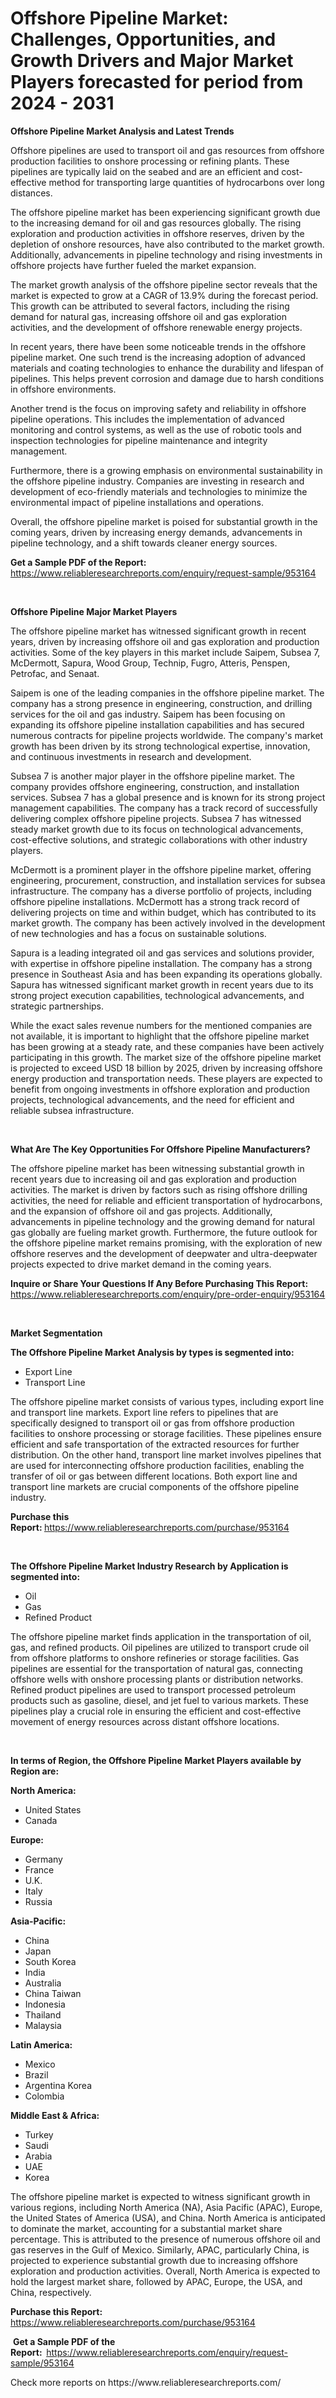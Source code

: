 <p><h1>Offshore Pipeline Market: Challenges, Opportunities, and Growth Drivers and Major Market Players forecasted for period from 2024 - 2031</h1></p><p><strong>Offshore Pipeline Market Analysis and Latest Trends</strong></p>
<p><p>Offshore pipelines are used to transport oil and gas resources from offshore production facilities to onshore processing or refining plants. These pipelines are typically laid on the seabed and are an efficient and cost-effective method for transporting large quantities of hydrocarbons over long distances.</p><p>The offshore pipeline market has been experiencing significant growth due to the increasing demand for oil and gas resources globally. The rising exploration and production activities in offshore reserves, driven by the depletion of onshore resources, have also contributed to the market growth. Additionally, advancements in pipeline technology and rising investments in offshore projects have further fueled the market expansion.</p><p>The market growth analysis of the offshore pipeline sector reveals that the market is expected to grow at a CAGR of 13.9% during the forecast period. This growth can be attributed to several factors, including the rising demand for natural gas, increasing offshore oil and gas exploration activities, and the development of offshore renewable energy projects.</p><p>In recent years, there have been some noticeable trends in the offshore pipeline market. One such trend is the increasing adoption of advanced materials and coating technologies to enhance the durability and lifespan of pipelines. This helps prevent corrosion and damage due to harsh conditions in offshore environments.</p><p>Another trend is the focus on improving safety and reliability in offshore pipeline operations. This includes the implementation of advanced monitoring and control systems, as well as the use of robotic tools and inspection technologies for pipeline maintenance and integrity management.</p><p>Furthermore, there is a growing emphasis on environmental sustainability in the offshore pipeline industry. Companies are investing in research and development of eco-friendly materials and technologies to minimize the environmental impact of pipeline installations and operations.</p><p>Overall, the offshore pipeline market is poised for substantial growth in the coming years, driven by increasing energy demands, advancements in pipeline technology, and a shift towards cleaner energy sources.</p></p>
<p><strong>Get a Sample PDF of the Report:&nbsp;</strong> <a href="https://www.reliableresearchreports.com/enquiry/request-sample/953164">https://www.reliableresearchreports.com/enquiry/request-sample/953164</a></p>
<p>&nbsp;</p>
<p><strong>Offshore Pipeline Major Market Players</strong></p>
<p><p>The offshore pipeline market has witnessed significant growth in recent years, driven by increasing offshore oil and gas exploration and production activities. Some of the key players in this market include Saipem, Subsea 7, McDermott, Sapura, Wood Group, Technip, Fugro, Atteris, Penspen, Petrofac, and Senaat. </p><p>Saipem is one of the leading companies in the offshore pipeline market. The company has a strong presence in engineering, construction, and drilling services for the oil and gas industry. Saipem has been focusing on expanding its offshore pipeline installation capabilities and has secured numerous contracts for pipeline projects worldwide. The company's market growth has been driven by its strong technological expertise, innovation, and continuous investments in research and development. </p><p>Subsea 7 is another major player in the offshore pipeline market. The company provides offshore engineering, construction, and installation services. Subsea 7 has a global presence and is known for its strong project management capabilities. The company has a track record of successfully delivering complex offshore pipeline projects. Subsea 7 has witnessed steady market growth due to its focus on technological advancements, cost-effective solutions, and strategic collaborations with other industry players. </p><p>McDermott is a prominent player in the offshore pipeline market, offering engineering, procurement, construction, and installation services for subsea infrastructure. The company has a diverse portfolio of projects, including offshore pipeline installations. McDermott has a strong track record of delivering projects on time and within budget, which has contributed to its market growth. The company has been actively involved in the development of new technologies and has a focus on sustainable solutions.</p><p>Sapura is a leading integrated oil and gas services and solutions provider, with expertise in offshore pipeline installation. The company has a strong presence in Southeast Asia and has been expanding its operations globally. Sapura has witnessed significant market growth in recent years due to its strong project execution capabilities, technological advancements, and strategic partnerships.</p><p>While the exact sales revenue numbers for the mentioned companies are not available, it is important to highlight that the offshore pipeline market has been growing at a steady rate, and these companies have been actively participating in this growth. The market size of the offshore pipeline market is projected to exceed USD 18 billion by 2025, driven by increasing offshore energy production and transportation needs. These players are expected to benefit from ongoing investments in offshore exploration and production projects, technological advancements, and the need for efficient and reliable subsea infrastructure.</p></p>
<p>&nbsp;</p>
<p><strong>What Are The Key Opportunities For Offshore Pipeline Manufacturers?</strong></p>
<p><p>The offshore pipeline market has been witnessing substantial growth in recent years due to increasing oil and gas exploration and production activities. The market is driven by factors such as rising offshore drilling activities, the need for reliable and efficient transportation of hydrocarbons, and the expansion of offshore oil and gas projects. Additionally, advancements in pipeline technology and the growing demand for natural gas globally are fueling market growth. Furthermore, the future outlook for the offshore pipeline market remains promising, with the exploration of new offshore reserves and the development of deepwater and ultra-deepwater projects expected to drive market demand in the coming years.</p></p>
<p><strong>Inquire or Share Your Questions If Any Before Purchasing This Report:</strong> <a href="https://www.reliableresearchreports.com/enquiry/pre-order-enquiry/953164">https://www.reliableresearchreports.com/enquiry/pre-order-enquiry/953164</a></p>
<p>&nbsp;</p>
<p><strong>Market Segmentation</strong></p>
<p><strong>The Offshore Pipeline Market Analysis by types is segmented into:</strong></p>
<p><ul><li>Export Line</li><li>Transport Line</li></ul></p>
<p><p>The offshore pipeline market consists of various types, including export line and transport line markets. Export line refers to pipelines that are specifically designed to transport oil or gas from offshore production facilities to onshore processing or storage facilities. These pipelines ensure efficient and safe transportation of the extracted resources for further distribution. On the other hand, transport line market involves pipelines that are used for interconnecting offshore production facilities, enabling the transfer of oil or gas between different locations. Both export line and transport line markets are crucial components of the offshore pipeline industry.</p></p>
<p><strong>Purchase this Report:&nbsp;</strong><a href="https://www.reliableresearchreports.com/purchase/953164">https://www.reliableresearchreports.com/purchase/953164</a></p>
<p>&nbsp;</p>
<p><strong>The Offshore Pipeline Market Industry Research by Application is segmented into:</strong></p>
<p><ul><li>Oil</li><li>Gas</li><li>Refined Product</li></ul></p>
<p><p>The offshore pipeline market finds application in the transportation of oil, gas, and refined products. Oil pipelines are utilized to transport crude oil from offshore platforms to onshore refineries or storage facilities. Gas pipelines are essential for the transportation of natural gas, connecting offshore wells with onshore processing plants or distribution networks. Refined product pipelines are used to transport processed petroleum products such as gasoline, diesel, and jet fuel to various markets. These pipelines play a crucial role in ensuring the efficient and cost-effective movement of energy resources across distant offshore locations.</p></p>
<p>&nbsp;</p>
<p><strong>In terms of Region, the Offshore Pipeline Market Players available by Region are:</strong></p>
<p>
    <p> <strong> North America: </strong>
        <ul>
            <li>United States</li>
            <li>Canada</li>
        </ul>
        </p> 
    <p> <strong> Europe: </strong>
        <ul>
            <li>Germany</li>
            <li>France</li>
            <li>U.K.</li>
            <li>Italy</li>
            <li>Russia</li>
        </ul>
        </p> 
    <p> <strong> Asia-Pacific: </strong>
        <ul>
            <li>China</li>
            <li>Japan</li>
            <li>South Korea</li>
            <li>India</li>
            <li>Australia</li>
            <li>China Taiwan</li>
            <li>Indonesia</li>
            <li>Thailand</li>
            <li>Malaysia</li>
        </ul>
        </p> 
    <p> <strong> Latin America: </strong>
        <ul>
            <li>Mexico</li>
            <li>Brazil</li>
            <li>Argentina Korea</li>
            <li>Colombia</li>
        </ul>
        </p> 
    <p> <strong> Middle East & Africa: </strong>
        <ul>
            <li>Turkey</li>
            <li>Saudi</li>
            <li>Arabia</li>
            <li>UAE</li>
            <li>Korea</li>
        </ul>
    </p>
    </p>
<p><p>The offshore pipeline market is expected to witness significant growth in various regions, including North America (NA), Asia Pacific (APAC), Europe, the United States of America (USA), and China. North America is anticipated to dominate the market, accounting for a substantial market share percentage. This is attributed to the presence of numerous offshore oil and gas reserves in the Gulf of Mexico. Similarly, APAC, particularly China, is projected to experience substantial growth due to increasing offshore exploration and production activities. Overall, North America is expected to hold the largest market share, followed by APAC, Europe, the USA, and China, respectively.</p></p>
<p><strong>Purchase this Report: </strong><a href="https://www.reliableresearchreports.com/purchase/953164">https://www.reliableresearchreports.com/purchase/953164</a></p>
<p>&nbsp;<strong>Get a Sample PDF of the Report:&nbsp;&nbsp;</strong><a href="https://www.reliableresearchreports.com/enquiry/request-sample/953164">https://www.reliableresearchreports.com/enquiry/request-sample/953164</a></p>
<p><strong></strong></p>
<p>Check more reports on https://www.reliableresearchreports.com/</p>